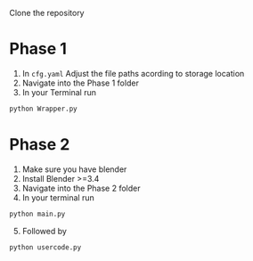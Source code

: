 Clone the repository

# Phase 1


1.  In `cfg.yaml` Adjust the file paths acording to storage location
2.  Navigate into the Phase 1 folder
3. In your Terminal run 
```bash
python Wrapper.py
```

# Phase 2
1. Make sure you have blender
2. Install Blender >=3.4
3. Navigate into the Phase 2 folder
4. In your terminal run
```bash 
python main.py
```
5. Followed by 
```bash
python usercode.py
```
